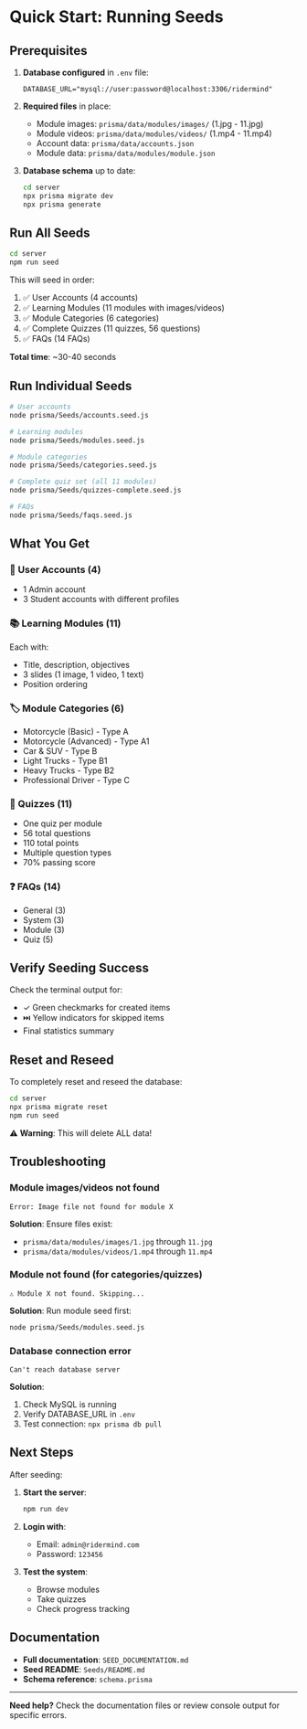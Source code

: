 # Quick Start: Running Seeds

## Prerequisites

1. **Database configured** in `.env` file:
   ```env
   DATABASE_URL="mysql://user:password@localhost:3306/ridermind"
   ```

2. **Required files** in place:
   - Module images: `prisma/data/modules/images/` (1.jpg - 11.jpg)
   - Module videos: `prisma/data/modules/videos/` (1.mp4 - 11.mp4)
   - Account data: `prisma/data/accounts.json`
   - Module data: `prisma/data/modules/module.json`

3. **Database schema** up to date:
   ```bash
   cd server
   npx prisma migrate dev
   npx prisma generate
   ```

## Run All Seeds

```bash
cd server
npm run seed
```

This will seed in order:
1. ✅ User Accounts (4 accounts)
2. ✅ Learning Modules (11 modules with images/videos)
3. ✅ Module Categories (6 categories)
4. ✅ Complete Quizzes (11 quizzes, 56 questions)
5. ✅ FAQs (14 FAQs)

**Total time**: ~30-40 seconds

## Run Individual Seeds

```bash
# User accounts
node prisma/Seeds/accounts.seed.js

# Learning modules
node prisma/Seeds/modules.seed.js

# Module categories
node prisma/Seeds/categories.seed.js

# Complete quiz set (all 11 modules)
node prisma/Seeds/quizzes-complete.seed.js

# FAQs
node prisma/Seeds/faqs.seed.js
```

## What You Get

### 👥 User Accounts (4)
- 1 Admin account
- 3 Student accounts with different profiles

### 📚 Learning Modules (11)
Each with:
- Title, description, objectives
- 3 slides (1 image, 1 video, 1 text)
- Position ordering

### 🏷️ Module Categories (6)
- Motorcycle (Basic) - Type A
- Motorcycle (Advanced) - Type A1
- Car & SUV - Type B
- Light Trucks - Type B1
- Heavy Trucks - Type B2
- Professional Driver - Type C

### 📝 Quizzes (11)
- One quiz per module
- 56 total questions
- 110 total points
- Multiple question types
- 70% passing score

### ❓ FAQs (14)
- General (3)
- System (3)
- Module (3)
- Quiz (5)

## Verify Seeding Success

Check the terminal output for:
- ✓ Green checkmarks for created items
- ⏭️ Yellow indicators for skipped items
- Final statistics summary

## Reset and Reseed

To completely reset and reseed the database:

```bash
cd server
npx prisma migrate reset
npm run seed
```

⚠️ **Warning**: This will delete ALL data!

## Troubleshooting

### Module images/videos not found
```
Error: Image file not found for module X
```
**Solution**: Ensure files exist:
- `prisma/data/modules/images/1.jpg` through `11.jpg`
- `prisma/data/modules/videos/1.mp4` through `11.mp4`

### Module not found (for categories/quizzes)
```
⚠️ Module X not found. Skipping...
```
**Solution**: Run module seed first:
```bash
node prisma/Seeds/modules.seed.js
```

### Database connection error
```
Can't reach database server
```
**Solution**: 
1. Check MySQL is running
2. Verify DATABASE_URL in `.env`
3. Test connection: `npx prisma db pull`

## Next Steps

After seeding:

1. **Start the server**:
   ```bash
   npm run dev
   ```

2. **Login with**:
   - Email: `admin@ridermind.com`
   - Password: `123456`

3. **Test the system**:
   - Browse modules
   - Take quizzes
   - Check progress tracking

## Documentation

- **Full documentation**: `SEED_DOCUMENTATION.md`
- **Seed README**: `Seeds/README.md`
- **Schema reference**: `schema.prisma`

---

**Need help?** Check the documentation files or review console output for specific errors.
